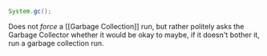 ```java
System.gc();
```
Does not _force_ a [[Garbage Collection]] run, but rather politely asks the Garbage Collector whether it would be okay to maybe, if it doesn't bother it, run a garbage collection run.